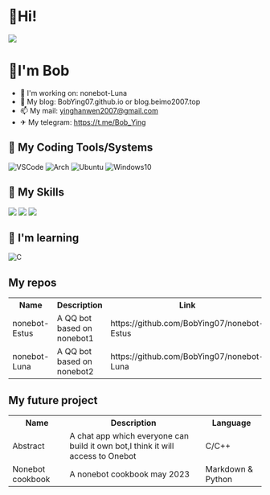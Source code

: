 # 👋Hi!

  ![](https://github-readme-stats.vercel.app/api?username=BobYing07&theme=dark)

# 🧑I'm **Bob**

- 🤖 I'm working on: nonebot-Luna
- 📰 My blog: BobYing07.github.io or blog.beimo2007.top
- 📫 My mail: yinghanwen2007@gmail.com
- ✈ My telegram: https://t.me/Bob_Ying 
## 🚉 **My Coding Tools/Systems**

![VSCode](https://img.shields.io/badge/-VSCode-blue?style=flat-square&logo=visualstudiocode&logoColor=fff)
![Arch](https://img.shields.io/badge/-Arch-blue?style=flat-square&logo=ArchLinux&logoColor=fff)
![Ubuntu](https://img.shields.io/badge/-Ubuntu-orange?style=flat-square&logo=Ubuntu&logoColor=fff)
![Windows10](https://img.shields.io/badge/Windows10-0078d6?style=flat-square&logo=windows&logoColor=fff)

## 🌟 **My Skills**  

![](https://img.shields.io/badge/-Git-f05032?style=flat-square&logo=git&logoColor=fff)
![](https://img.shields.io/badge/-Linux-fcc624?style=flat-square&logo=Linux&logoColor=fff)
![](https://img.shields.io/badge/-Python-3776ab?style=flat-square&logo=Python&logoColor=fff)

## 📕 **I'm learning**
![C](https://img.shields.io/badge/-C-585858?style=flat-square&logo=C&logoColor=fff)



## My repos
<table>
<th>Name</th>
<th>Description</th>
<th>Link</th>
<th>Language</th>
<th>Status</th>

<tr>
  <td>nonebot-Estus</td>
  <td>A QQ bot based on nonebot1</td>
  <td>https://github.com/BobYing07/nonebot-Estus</td>
  <td>Python</td>
  <td>Public archieve</td>
</tr>

<tr>
  <td>nonebot-Luna</td>
  <td>A QQ bot based on nonebot2</td>
  <td>https://github.com/BobYing07/nonebot-Luna</td>
  <td>Python</td>
  <td>Public</td>
</table>


## My future project

<table>
<th>Name</th>
<th>Description</th>
<th>Language</th>

<tr>
    <td>Abstract</td>
    <td>
    A chat app which everyone can build it own bot,I think it will access to Onebot
    </td>
    <td>C/C++</td>
</tr>

<tr>
  <td>Nonebot cookbook</td>
  <td>A nonebot cookbook may 2023</td>
  <td>Markdown & Python</td>
</table>
